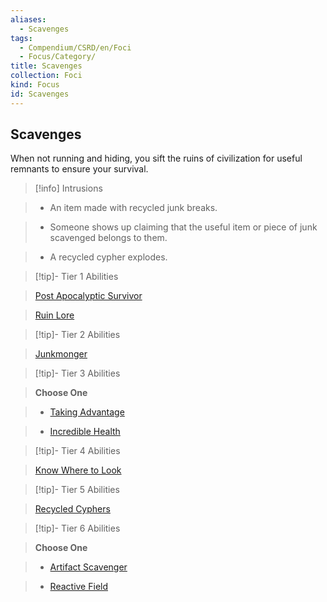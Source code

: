 ```yaml
---
aliases:
  - Scavenges
tags:
  - Compendium/CSRD/en/Foci
  - Focus/Category/
title: Scavenges
collection: Foci
kind: Focus
id: Scavenges
---
```

## Scavenges    
When not running and hiding, you sift the ruins of civilization for useful remnants to ensure your survival.    
  
>[!info] Intrusions    
>- An item made with recycled junk breaks.    
>- Someone shows up claiming that the useful item or piece of junk scavenged belongs to them.    
>- A recycled cypher explodes.    
  
  
>[!tip]- Tier 1 Abilities    
> [Post Apocalyptic Survivor](Post-Apocalyptic-Survivor.md)    
> [Ruin Lore](Ruin-Lore.md)    
  
  
>[!tip]- Tier 2 Abilities    
> [Junkmonger](Junkmonger.md)    
  
  
>[!tip]- Tier 3 Abilities    
> **Choose One**    
>- [Taking Advantage](Taking-Advantage.md)    
>- [Incredible Health](Incredible-Health.md)    
  
  
>[!tip]- Tier 4 Abilities    
> [Know Where to Look](Know-Where-to-Look.md)    
  
  
>[!tip]- Tier 5 Abilities    
> [Recycled Cyphers](Recycled-Cyphers.md)    
  
  
>[!tip]- Tier 6 Abilities    
> **Choose One**    
>- [Artifact Scavenger](Artifact-Scavenger.md)    
>- [Reactive Field](Reactive-Field.md)
